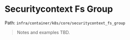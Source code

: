 # Securitycontext Fs Group

Path: `infra/container/k8s/core/securitycontext_fs_group`

> Notes and examples TBD.
